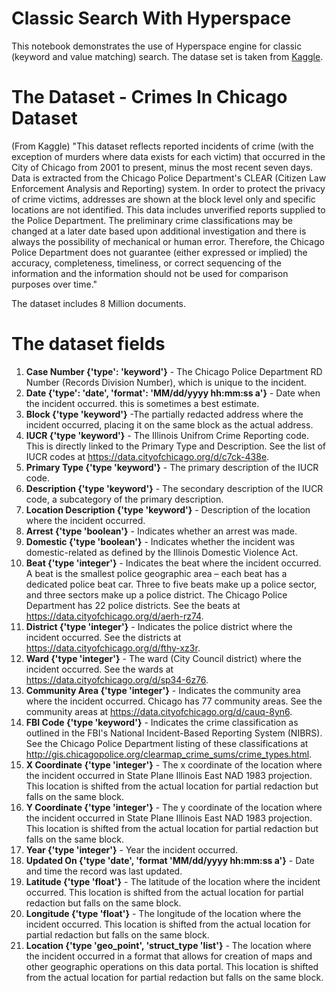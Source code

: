 # Classic Search With Hyperspace
This notebook demonstrates the use of Hyperspace engine for classic (keyword and value matching) search. The datase set is taken from [Kaggle](https://www.kaggle.com/datasets/chicago/chicago-crime).

# The Dataset - Crimes In Chicago Dataset
(From Kaggle)
"This dataset reflects reported incidents of crime (with the exception of murders where data exists for each victim) that occurred in the City of Chicago from 2001 to present, minus the most recent seven days. Data is extracted from the Chicago Police Department's CLEAR (Citizen Law Enforcement Analysis and Reporting) system. In order to protect the privacy of crime victims, addresses are shown at the block level only and specific locations are not identified. This data includes unverified reports supplied to the Police Department. The preliminary crime classifications may be changed at a later date based upon additional investigation and there is always the possibility of mechanical or human error. Therefore, the Chicago Police Department does not guarantee (either expressed or implied) the accuracy, completeness, timeliness, or correct sequencing of the information and the information should not be used for comparison purposes over time."

The dataset includes 8 Million documents.

# The dataset fields
1. **Case Number {'type': 'keyword'}** -
The Chicago Police Department RD Number (Records Division Number), which is unique to the incident.
2. **Date {'type': 'date', 'format': 'MM/dd/yyyy hh:mm:ss a'}** - Date when the incident occurred. this is sometimes a best estimate.
3. **Block {'type 'keyword'}** -The partially redacted address where the incident occurred, placing it on the same block as the actual address.
4. **IUCR {'type 'keyword'}** - The Illinois Unifrom Crime Reporting code. This is directly linked to the Primary Type and Description. See the list of IUCR codes at https://data.cityofchicago.org/d/c7ck-438e.
5. **Primary Type {'type 'keyword'}** - The primary description of the IUCR code.
6. **Description {'type 'keyword'}** - The secondary description of the IUCR code, a subcategory of the primary description.
7. **Location Description {'type 'keyword'}** - Description of the location where the incident occurred.
8. **Arrest {'type 'boolean'}** - Indicates whether an arrest was made.
9. **Domestic {'type 'boolean'}** - Indicates whether the incident was domestic-related as defined by the Illinois Domestic Violence Act.
10. **Beat {'type 'integer'}** - Indicates the beat where the incident occurred. A beat is the smallest police geographic area – each beat has a dedicated police beat car. Three to five beats make up a police sector, and three sectors make up a police district. The Chicago Police Department has 22 police districts. See the beats at https://data.cityofchicago.org/d/aerh-rz74.
11. **District {'type 'integer'}** - Indicates the police district where the incident occurred. See the districts at https://data.cityofchicago.org/d/fthy-xz3r.
12. **Ward {'type 'integer'}** - The ward (City Council district) where the incident occurred. See the wards at https://data.cityofchicago.org/d/sp34-6z76.
13. **Community Area {'type 'integer'}** - Indicates the community area where the incident occurred. Chicago has 77 community areas. See the community areas at https://data.cityofchicago.org/d/cauq-8yn6.
14. **FBI Code {'type 'keyword'}** - Indicates the crime classification as outlined in the FBI's National Incident-Based Reporting System (NIBRS). See the Chicago Police Department listing of these classifications at http://gis.chicagopolice.org/clearmap_crime_sums/crime_types.html.
15. **X Coordinate {'type 'integer'}** - The x coordinate of the location where the incident occurred in State Plane Illinois East NAD 1983 projection. This location is shifted from the actual location for partial redaction but falls on the same block.
16. **Y Coordinate {'type 'integer'}** - The y coordinate of the location where the incident occurred in State Plane Illinois East NAD 1983 projection. This location is shifted from the actual location for partial redaction but falls on the same block.
17. **Year {'type 'integer'}** - Year the incident occurred.
18. **Updated On {'type 'date', 'format 'MM/dd/yyyy hh:mm:ss a'}** - Date and time the record was last updated.
19. **Latitude {'type 'float'}** - The latitude of the location where the incident occurred. This location is shifted from the actual location for partial redaction but falls on the same block.
20. **Longitude {'type 'float'}** - The longitude of the location where the incident occurred. This location is shifted from the actual location for partial redaction but falls on the same block.
21. **Location {'type 'geo_point', 'struct_type 'list'}** - The location where the incident occurred in a format that allows for creation of maps and other geographic operations on this data portal. This location is shifted from the actual location for partial redaction but falls on the same block.
